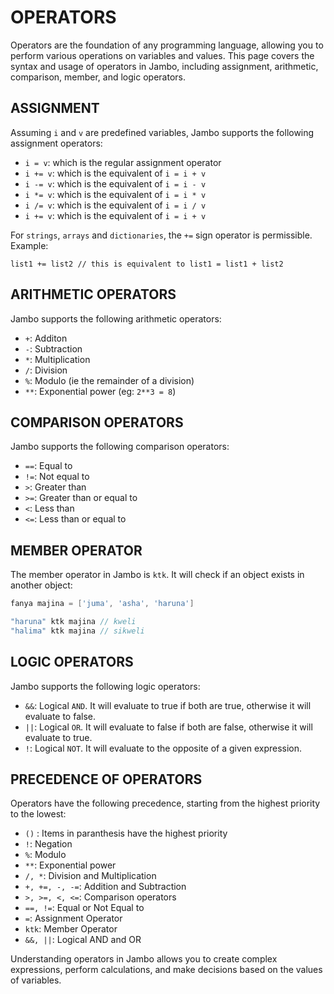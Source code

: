 # OPERATORS
Operators are the foundation of any programming language, allowing you to perform various operations on variables and values. This page covers the syntax and usage of operators in Jambo, including assignment, arithmetic, comparison, member, and logic operators.

## ASSIGNMENT

Assuming `i` and `v` are predefined variables, Jambo supports the following assignment operators:

- `i = v`: which is the regular assignment operator
- `i += v`: which is the equivalent of `i = i + v`
- `i -= v`: which is the equivalent of `i = i - v`
- `i *= v`: which is the equivalent of `i = i * v`
- `i /= v`: which is the equivalent of `i = i / v`
- `i += v`: which is the equivalent of `i = i + v`

For `strings`, `arrays` and `dictionaries`, the `+=` sign operator is permissible. Example:
```
list1 += list2 // this is equivalent to list1 = list1 + list2
```

## ARITHMETIC OPERATORS

Jambo supports the following arithmetic operators:

- `+`: Additon
- `-`: Subtraction
- `*`: Multiplication
- `/`: Division
- `%`: Modulo (ie the remainder of a division)
- `**`: Exponential power (eg: `2**3 = 8`)

## COMPARISON OPERATORS

Jambo supports the following comparison operators:

- `==`: Equal to
- `!=`: Not equal to
- `>`: Greater than
- `>=`: Greater than or equal to
- `<`: Less than
- `<=`: Less than or equal to

## MEMBER OPERATOR

The member operator in Jambo is `ktk`. It will check if an object exists in another object:
```go
fanya majina = ['juma', 'asha', 'haruna']

"haruna" ktk majina // kweli
"halima" ktk majina // sikweli
```

## LOGIC OPERATORS

Jambo supports the following logic operators:

- `&&`: Logical `AND`. It will evaluate to true if both are true, otherwise it will evaluate to false.
- `||`: Logical `OR`. It will evaluate to false if both are false, otherwise it will evaluate to true.
- `!`: Logical `NOT`. It will evaluate to the opposite of a given expression.

## PRECEDENCE OF OPERATORS

Operators have the following precedence, starting from the highest priority to the lowest:

- `()` : Items in paranthesis have the highest priority
- `!`: Negation
- `%`: Modulo
- `**`: Exponential power
- `/, *`: Division and Multiplication
- `+, +=, -, -=`: Addition and Subtraction
- `>, >=, <, <=`: Comparison operators
- `==, !=`: Equal or Not Equal to
- `=`: Assignment Operator
- `ktk`: Member Operator
- `&&, ||`: Logical AND and OR

Understanding operators in Jambo allows you to create complex expressions, perform calculations, and make decisions based on the values of variables.
